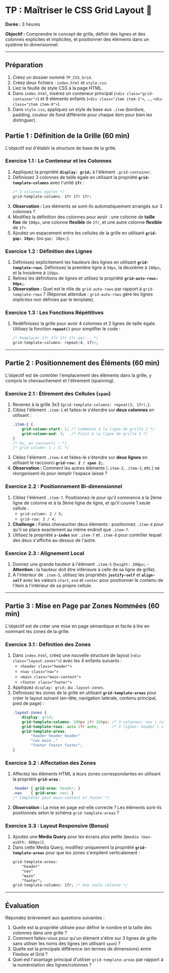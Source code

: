 # TP : Maîtriser le CSS Grid Layout 🧱

**Durée :** 3 heures

**Objectif :** Comprendre le concept de grille, définir des lignes et des colonnes explicites et implicites, et positionner des éléments dans un système bi-dimensionnel.

-----

## Préparation

1.  Créez un dossier nommé `TP_CSS_Grid`.
2.  Créez deux fichiers : `index.html` et `style.css`.
3.  Liez la feuille de style CSS à la page HTML.
4.  Dans `index.html`, insérez un conteneur principal (`<div class="grid-container">`) et 9 éléments enfants (`<div class="item item-1">`, ..., `<div class="item item-9">`).
5.  Dans `style.css`, appliquez un style de base aux `.item` (bordure, padding, couleur de fond différente pour chaque item pour bien les distinguer).

## Partie 1 : Définition de la Grille (60 min)

L'objectif est d'établir la structure de base de la grille.

### Exercice 1.1 : Le Conteneur et les Colonnes

1.  Appliquez la propriété **`display: grid;`** à l'élément `.grid-container`.
2.  Définissez 3 colonnes de taille égale en utilisant la propriété **`grid-template-columns`** avec l'unité **`1fr`** :
    ```css
    /* 3 colonnes égales */
    grid-template-columns: 1fr 1fr 1fr;
    ```
3.  **Observation :** Les éléments se sont-ils automatiquement arrangés sur 3 colonnes ?
4.  Modifiez la définition des colonnes pour avoir : une colonne de **taille fixe** de `100px`, une colonne **flexible** de `2fr`, et une autre colonne **flexible** de `1fr`.
5.  Ajoutez un espacement entre les cellules de la grille en utilisant **`grid-gap: 10px;`** (ou `gap: 10px;`).

### Exercice 1.2 : Définition des Lignes

1.  Définissez explicitement les hauteurs des lignes en utilisant **`grid-template-rows`**. Définissez la première ligne à `50px`, la deuxième à `100px`, et la troisième à `150px`.
2.  Retirez les définitions de lignes et utilisez la propriété **`grid-auto-rows: 80px;`**.
3.  **Observation :** Quel est le rôle de `grid-auto-rows` par rapport à `grid-template-rows` ? (Réponse attendue : `grid-auto-rows` gère les lignes *implicites* non définies par le template).

### Exercice 1.3 : Les Fonctions Répétitives

1.  Redéfinissez la grille pour avoir 4 colonnes et 2 lignes de taille égale. Utilisez la fonction **`repeat()`** pour simplifier le code :
    ```css
    /* Remplacer 1fr 1fr 1fr 1fr par... */
    grid-template-columns: repeat(4, 1fr);
    ```

-----

## Partie 2 : Positionnement des Éléments (60 min)

L'objectif est de contrôler l'emplacement des éléments dans la grille, y compris le chevauchement et l'étirement (spanning).

### Exercice 2.1 : Étirement des Cellules (`span`)

1.  Revenez à la grille 3x3 (`grid-template-columns: repeat(3, 1fr);`).
2.  Ciblez l'élément `.item-1` et faites-le s'étendre sur **deux colonnes** en utilisant :
    ```css
    .item-1 {
        grid-column-start: 1; /* Commence à la ligne de grille 1 */
        grid-column-end: 3;   /* Finit à la ligne de grille 3 */
    }
    /* Ou, en raccourci : */
    /* grid-column: 1 / 3; */
    ```
3.  Ciblez l'élément `.item-4` et faites-le s'étendre sur **deux lignes** en utilisant le raccourci **`grid-row: 2 / span 2;`**.
4.  **Observation :** Comment les autres éléments (`.item-2`, `.item-3`, etc.) se réorganisent-ils pour remplir l'espace laissé ?

### Exercice 2.2 : Positionnement Bi-dimensionnel

1.  Ciblez l'élément `.item-7`. Positionnez-le pour qu'il commence à la 2ème ligne de colonne et à la 3ème ligne de ligne, et qu'il couvre 1 seule cellule :
      * `grid-column: 2 / 3;`
      * `grid-row: 3 / 4;`
2.  **Challenge :** Faites chevaucher deux éléments : positionnez `.item-8` pour qu'il se place exactement au même endroit que `.item-7`.
3.  Utilisez la propriété **`z-index`** sur `.item-7` et `.item-8` pour contrôler lequel des deux s'affiche au-dessus de l'autre.

### Exercice 2.3 : Alignement Local

1.  Donnez une grande hauteur à l'élément `.item-5` (`height: 200px;` - **Attention :** la hauteur doit être inférieure à celle de sa ligne de grille).
2.  À l'intérieur de `.item-5`, utilisez les propriétés **`justify-self`** et **`align-self`** avec les valeurs `start`, `end` et `center` pour positionner le contenu de l'item à l'intérieur de sa propre cellule.

-----

## Partie 3 : Mise en Page par Zones Nommées (60 min)

L'objectif est de créer une mise en page sémantique et facile à lire en nommant les zones de la grille.

### Exercice 3.1 : Définition des Zones

1.  Dans `index.html`, créez une nouvelle structure de layout (`<div class="layout-zones">`) avec les 4 enfants suivants :
      * `<header class="header">`
      * `<nav class="nav">`
      * `<main class="main-content">`
      * `<footer class="footer">`
2.  Appliquez `display: grid;` au `.layout-zones`.
3.  Définissez les zones de la grille en utilisant **`grid-template-areas`** pour créer le layout suivant (en-tête, navigation latérale, contenu principal, pied de page) :
    ```css
    .layout-zones {
        display: grid;
        grid-template-columns: 200px 1fr 200px; /* 3 colonnes: nav | contenu | vide */
        grid-template-rows: auto 1fr auto;      /* 3 lignes: header | contenu | footer */
        grid-template-areas:
            "header header header"
            "nav main ."
            "footer footer footer";
    }
    ```

### Exercice 3.2 : Affectation des Zones

1.  Affectez les éléments HTML à leurs zones correspondantes en utilisant la propriété **`grid-area`** :
    ```css
    .header { grid-area: header; }
    .nav    { grid-area: nav; }
    /* Compléter pour main-content et footer */
    ```
2.  **Observation :** La mise en page est-elle correcte ? Les éléments sont-ils positionnés selon le schéma `grid-template-areas` ?

### Exercice 3.3 : Layout Responsive (Bonus)

1.  Ajoutez une **Media Query** pour les écrans plus petits (`@media (max-width: 600px)`).
2.  Dans cette Media Query, modifiez uniquement la propriété **`grid-template-areas`** pour que les zones s'empilent verticalement :
    ```css
    grid-template-areas:
        "header"
        "nav"
        "main"
        "footer";
    grid-template-columns: 1fr; /* Une seule colonne */
    ```

-----

## Évaluation

Répondez brièvement aux questions suivantes :

1.  Quelle est la propriété utilisée pour définir le nombre et la taille des colonnes dans une grille ?
2.  Comment faites-vous pour qu'un élément s'étire sur 3 lignes de grille sans utiliser les noms des lignes (en utilisant `span`) ?
3.  Quelle est la principale différence (en termes de dimensions) entre Flexbox et Grid ?
4.  Quel est l'avantage principal d'utiliser `grid-template-areas` par rapport à la numérotation des lignes/colonnes ?